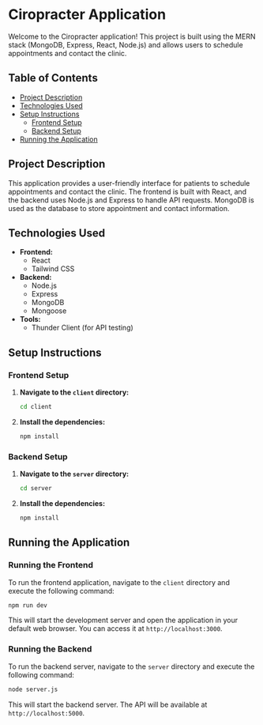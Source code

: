 # Ciropracter Application

Welcome to the Ciropracter application! This project is built using the MERN stack (MongoDB, Express, React, Node.js) and allows users to schedule appointments and contact the clinic.

## Table of Contents

- [Project Description](#project-description)
- [Technologies Used](#technologies-used)
- [Setup Instructions](#setup-instructions)
  - [Frontend Setup](#frontend-setup)
  - [Backend Setup](#backend-setup)
- [Running the Application](#running-the-application)

## Project Description

This application provides a user-friendly interface for patients to schedule appointments and contact the clinic. The frontend is built with React, and the backend uses Node.js and Express to handle API requests. MongoDB is used as the database to store appointment and contact information.

## Technologies Used

- **Frontend:**
  - React
  - Tailwind CSS
- **Backend:**
  - Node.js
  - Express
  - MongoDB
  - Mongoose
- **Tools:**
  - Thunder Client (for API testing)

## Setup Instructions

### Frontend Setup

1. **Navigate to the `client` directory:**

   ```sh
   cd client
   ```

2. **Install the dependencies:**

   ```sh
   npm install
   ```

### Backend Setup

1. **Navigate to the `server` directory:**

   ```sh
   cd server
   ```

2. **Install the dependencies:**

   ```sh
   npm install
   ```

## Running the Application

### Running the Frontend

To run the frontend application, navigate to the `client` directory and execute the following command:

```sh
npm run dev
```

This will start the development server and open the application in your default web browser. You can access it at `http://localhost:3000`.

### Running the Backend

To run the backend server, navigate to the `server` directory and execute the following command:

```sh
node server.js
```

This will start the backend server. The API will be available at `http://localhost:5000`.





